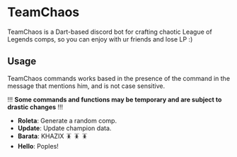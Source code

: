 # TeamChaos
TeamChaos is a Dart-based discord bot for crafting chaotic League of Legends comps, so you can enjoy with ur friends and lose LP :)

## Usage
TeamChaos commands works based in the presence of the command in the message that mentions him, and is not case sensitive.

!!! **Some commands and functions may be temporary and are subject to drastic changes** !!!

  * **Roleta**: Generate a random comp.
  * **Update**: Update champion data.
  * **Barata**: KHAZIX :cockroach: :cockroach: :cockroach:
  * **Hello**: Poples!
